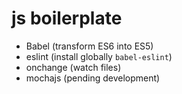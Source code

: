# js boilerplate
- Babel (transform ES6 into ES5)
- eslint (install globally `babel-eslint`)
- onchange (watch files)
- mochajs (pending development)
